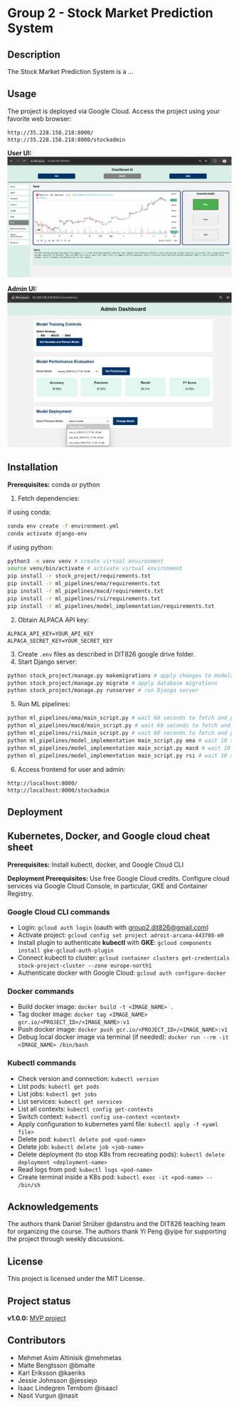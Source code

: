 # Group 2 - Stock Market Prediction System

## Description
The Stock Market Prediction System is a ...

## Usage
The project is deployed via Google Cloud. Access the project using your favorite web browser:
```
http://35.228.158.218:8000/
http://35.228.158.218:8000/stockadmin
```

**User UI:**
![Screenshot 1](screenshots/user-ui.png)

**Admin UI:**
![Screenshot 2](screenshots/admin-ui.png)

## Installation
**Prerequisites:** conda or python
1. Fetch dependencies:

if using conda:
```sh
conda env create -f environment.yml
conda activate django-env
```
if using python:
```sh
python3 -m venv venv # create virtual environment
source venv/bin/activate # activate virtual environment
pip install -r stock_project/requirements.txt
pip install -r ml_pipelines/ema/requirements.txt
pip install -r ml_pipelines/macd/requirements.txt
pip install -r ml_pipelines/rsi/requirements.txt
pip install -r ml_pipelines/model_implementation/requirements.txt
```

2. Obtain ALPACA API key:
```
ALPACA_API_KEY=YOUR_API_KEY
ALPACA_SECRET_KEY=YOUR_SECRET_KEY
```
3. Create `.env` files as described in DIT826 google drive folder.
4. Start Django server:
```sh
python stock_project/manage.py makemigrations # apply changes to models
python stock_project/manage.py migrate # apply database migrations
python stock_project/manage.py runserver # run Django server
```
5. Run ML pipelines:
```sh
python ml_pipelines/ema/main_script.py # wait 60 seconds to fetch and process data, post to database
python ml_pipelines/macd/main_script.py # wait 60 seconds to fetch and process data, post to database
python ml_pipelines/rsi/main_script.py # wait 60 seconds to fetch and process data, post to database
python ml_pipelines/model_implementation main_script.py ema # wait 10 seconds to train, post pickle file and metaadata
python ml_pipelines/model_implementation main_script.py macd # wait 10 seconds to train, post pickle file and metaadata
python ml_pipelines/model_implementation main_script.py rsi # wait 10 seconds to train, post pickle file and metaadata
```
6. Access frontend for user and admin:
```
http://localhost:8000/
http://localhost:8000/stockadmin
```

## Deployment
## Kubernetes, Docker, and Google cloud cheat sheet
**Prerequisites:** Install kubectl, docker, and Google Cloud CLI

**Deployment Prerequisites:** Use free Google Cloud credits. Configure cloud services via Google Cloud Console, in particular, GKE and Container Registry.

### Google Cloud CLI commands
- Login: `gcloud auth login` (oauth with group2.dit826@gmail.com)
- Activate project: `gcloud config set project adroit-arcana-443708-m9`
- Install plugin to authenticate **kubectl** with **GKE**: `gcloud components install gke-gcloud-auth-plugin`
- Connect kubectl to cluster: `gcloud container clusters get-credentials stock-project-cluster --zone europe-north1`
- Authenticate docker with Google Cloud: `gcloud auth configure-docker`
### Docker commands
- Build docker image: `docker build -t <IMAGE_NAME> .`
- Tag docker image: `docker tag <IMAGE_NAME> gcr.io/<PROJECT_ID>/<IMAGE_NAME>:v1`
- Push docker image: `docker push gcr.io/<PROJECT_ID>/<IMAGE_NAME>:v1`
- Debug local docker image via terminal (if needed):
`docker run --rm -it <IMAGE_NAME> /bin/bash`
### Kubectl commands
- Check version and connection: `kubectl version`
- List pods: `kubectl get pods`
- List jobs: `kubectl get jobs`
- List services: `kubectl get services`
- List all contexts: `kubectl config get-contexts`
- Switch context: `kubectl config use-context <context>`
- Apply configuration to kubernetes yaml file: `kubectl apply -f <yaml file>`
- Delete pod: `kubectl delete pod <pod-name>`
- Delete job: `kubectl delete job <job-name>`
- Delete deployment (to stop K8s from recreating pods): `kubectl delete deployment <deployment-name>`
- Read logs from pod: `kubectl logs <pod-name>`
- Create terminal inside a K8s pod: `kubectl exec -it <pod-name> -- /bin/sh`

## Acknowledgements
The authors thank Daniel Strüber @danstru and the DIT826 teaching team for organizing the course. The authors thank Yi Peng @yipe for supporting the project through weekly discussions.

## License
This project is licensed under the MIT License.

## Project status
**v1.0.0:** [MVP project](https://git.chalmers.se/courses/dit826/2024/group2/-/releases/v1.0.0)

## Contributors
- Mehmet Asim Altinisik @mehmetas
- Malte Bengtsson @bmalte
- Karl Eriksson @kaeriks
- Jessie Johnsson @jessiejo
- Isaac Lindegren Ternbom @isaacl
- Nasit Vurgun @nasit